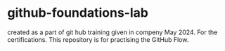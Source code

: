 # github-foundations-lab
created as a part of git hub training given in compeny May 2024. For the certifications. This repository is for practising the GitHub Flow.
